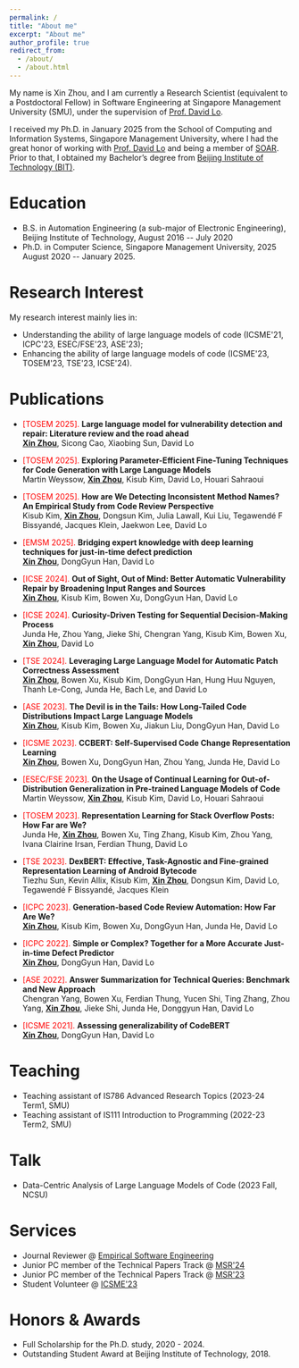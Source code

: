 ```yaml
---
permalink: /
title: "About me"
excerpt: "About me"
author_profile: true
redirect_from: 
  - /about/
  - /about.html
---
```


My name is Xin Zhou, and I am currently a Research Scientist (equivalent to a Postdoctoral Fellow) in Software Engineering at Singapore Management University (SMU), under the supervision of [Prof. David Lo](http://www.mysmu.edu/faculty/davidlo/).

I received my Ph.D. in January 2025 from the School of Computing and Information Systems, Singapore Management University, where I had the great honor of working with [Prof. David Lo](http://www.mysmu.edu/faculty/davidlo/) and being a member of [SOAR](https://soarsmu.github.io/). Prior to that, I obtained my Bachelor’s degree from [Beijing Institute of Technology (BIT)](http://www.bit.edu.cn/).



Education
======
* B.S. in Automation Engineering (a sub-major of Electronic Engineering), Beijing Institute of Technology, August 2016 -- July 2020
* Ph.D. in Computer Science, Singapore Management University, 2025 August 2020 -- January 2025. 


Research Interest
======
My research interest mainly lies in:
* Understanding the ability of large language models of code (ICSME'21, ICPC'23, ESEC/FSE'23, ASE'23);
* Enhancing the ability of large language models of code (ICSME'23, TOSEM'23, TSE'23, ICSE'24).


Publications
======



* <span style="color:red;">[TOSEM 2025].</span> **Large language model for vulnerability detection and repair: Literature review and the road ahead** <br>
  **<u>Xin Zhou</u>**, Sicong Cao, Xiaobing Sun, David Lo

* <span style="color:red;">[TOSEM 2025].</span> **Exploring Parameter-Efficient Fine-Tuning Techniques for Code Generation with Large Language Models** <br>
 Martin Weyssow, **<u>Xin Zhou</u>**, Kisub Kim, David Lo, Houari Sahraoui

* <span style="color:red;">[TOSEM 2025].</span> **How are We Detecting Inconsistent Method Names? An Empirical Study from Code Review Perspective** <br>
 Kisub Kim, **<u>Xin Zhou</u>**, Dongsun Kim, Julia Lawall, Kui Liu, Tegawendé F Bissyandé, Jacques Klein, Jaekwon Lee, David Lo

* <span style="color:red;">[EMSM 2025].</span> **Bridging expert knowledge with deep learning techniques for just-in-time defect prediction** <br>
 **<u>Xin Zhou</u>**, DongGyun Han, David Lo


* <span style="color:red;">[ICSE 2024].</span> **Out of Sight, Out of Mind: Better Automatic Vulnerability Repair by Broadening Input Ranges and Sources** <br>
  **<u>Xin Zhou</u>**, Kisub Kim, Bowen Xu, DongGyun Han, David Lo

* <span style="color:red;">[ICSE 2024].</span> **Curiosity-Driven Testing for Sequential Decision-Making Process** <br>
  Junda He, Zhou Yang, Jieke Shi, Chengran Yang, Kisub Kim, Bowen Xu, **<u>Xin Zhou</u>**, David Lo

* <span style="color:red;">[TSE 2024].</span> **Leveraging Large Language Model for Automatic Patch Correctness Assessment** <br>
  **<u>Xin Zhou</u>**, Bowen Xu, Kisub Kim, DongGyun Han, Hung Huu Nguyen, Thanh Le-Cong, Junda He, Bach Le, and David Lo
  
  
* <span style="color:red;">[ASE 2023].</span> **The Devil is in the Tails: How Long-Tailed Code Distributions Impact Large Language Models** <br>
  **<u>Xin Zhou</u>**, Kisub Kim, Bowen Xu, Jiakun Liu, DongGyun Han, David Lo

* <span style="color:red;">[ICSME 2023].</span> **CCBERT: Self-Supervised Code Change Representation Learning** <br>
  **<u>Xin Zhou</u>**, Bowen Xu, DongGyun Han, Zhou Yang, Junda He, David Lo

* <span style="color:red;">[ESEC/FSE 2023].</span> **On the Usage of Continual Learning for Out-of-Distribution Generalization in Pre-trained Language Models of Code** <br>
  Martin Weyssow, **<u>Xin Zhou</u>**, Kisub Kim, David Lo, Houari Sahraoui

* <span style="color:red;">[TOSEM 2023].</span> **Representation Learning for Stack Overflow Posts: How Far are We?** <br>
  Junda He, **<u>Xin Zhou</u>**, Bowen Xu, Ting Zhang, Kisub Kim, Zhou Yang, Ivana Clairine Irsan, Ferdian Thung, David Lo

* <span style="color:red;">[TSE 2023].</span> **DexBERT: Effective, Task-Agnostic and Fine-grained Representation Learning of Android Bytecode** <br>
  Tiezhu Sun, Kevin Allix, Kisub Kim, **<u>Xin Zhou</u>**, Dongsun Kim, David Lo, Tegawendé F Bissyandé, Jacques Klein

* <span style="color:red;">[ICPC 2023].</span> **Generation-based Code Review Automation: How Far Are We?** <br>
  **<u>Xin Zhou</u>**, Kisub Kim, Bowen Xu, DongGyun Han, Junda He, David Lo

* <span style="color:red;">[ICPC 2022].</span> **Simple or Complex? Together for a More Accurate Just-in-time Defect Predictor** <br>
  **<u>Xin Zhou</u>**, DongGyun Han, David Lo

* <span style="color:red;">[ASE 2022].</span> **Answer Summarization for Technical Queries: Benchmark and New Approach** <br>
  Chengran Yang, Bowen Xu, Ferdian Thung, Yucen Shi, Ting Zhang, Zhou Yang, **<u>Xin Zhou</u>**, Jieke Shi, Junda He, Donggyun Han, David Lo

* <span style="color:red;">[ICSME 2021].</span> **Assessing generalizability of CodeBERT** <br>
  **<u>Xin Zhou</u>**, DongGyun Han, David Lo



Teaching
======
  * Teaching assistant of IS786 Advanced Research Topics (2023-24 Term1, SMU)
  * Teaching assistant of IS111 Introduction to Programming (2022-23 Term2, SMU)

Talk
======
  * Data-Centric Analysis of Large Language Models of Code (2023 Fall, NCSU)
  
Services
======
* Journal Reviewer @ [Empirical Software Engineering](https://www.springer.com/journal/10664)
* Junior PC member of the Technical Papers Track @ [MSR'24](https://2024.msrconf.org/track/msr-2024-technical-papers)
* Junior PC member of the Technical Papers Track @ [MSR'23](https://conf.researchr.org/home/msr-2023)
* Student Volunteer @ [ICSME'23](https://conf.researchr.org/home/icsme-2023)


Honors & Awards
======
* Full Scholarship for the Ph.D. study, 2020 - 2024.
* Outstanding Student Award at Beijing Institute of Technology, 2018.


